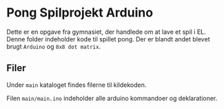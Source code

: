 # Pong Spilprojekt Arduino
Dette er en opgave fra gymnasiet, der handlede om at lave et spil i EL. Denne folder indeholder kode til spillet pong.
Der er blandt andet blevet brugt `Arduino` og `8x8 dot matrix`.
## Filer
Under `main` kataloget findes filerne til kildekoden.

Filen `main/main.ino` indeholder alle arduino kommandoer og deklarationer.
